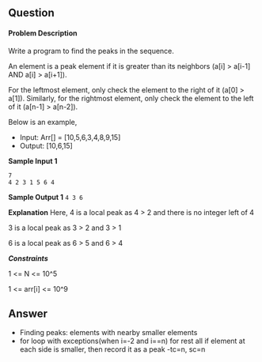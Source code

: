 ## Question

#### Problem Description

Write a program to find the peaks in the sequence.

An element is a peak element if it is greater than its neighbors (a[i] > a[i-1] AND a[i] > a[i+1]).

For the leftmost element, only check the element to the right of it (a[0] > a[1]). Similarly, for the rightmost element, only check the element to the left of it (a[n-1] > a[n-2]).

Below is an example,

- Input: Arr[] = [10,5,6,3,4,8,9,15]
- Output: [10,6,15]

**Sample Input 1**

```
7
4 2 3 1 5 6 4
```

**Sample Output 1**
`4 3 6`

**Explanation**
Here, 4 is a local peak as 4 > 2 and there is no integer left of 4

3 is a local peak as 3 > 2 and 3 > 1

6 is a local peak as 6 > 5 and 6 > 4

**_Constraints_**

1 <= N <= 10^5

1 <= arr[i] <= 10^9
## Answer
- Finding peaks: elements with nearby smaller elements
- for loop with exceptions(when i=-2 and i==n)
for rest all if element at each side is smaller, then record it as a peak
-tc=n, sc=n